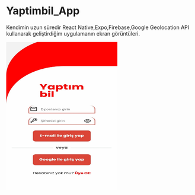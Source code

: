 # Yaptimbil_App
Kendimin uzun süredir React Native,Expo,Firebase,Google Geolocation API kullanarak geliştirdiğim uygulamanın ekran görüntüleri.

<img src="./login.jpeg" alt="Resim Açıklaması" width="300" height="400">
